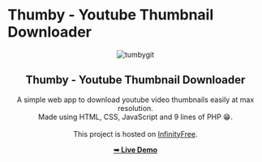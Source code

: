 # Thumby - Youtube Thumbnail Downloader

<div align="center">
  
  ![tumbygit](https://github.com/Zerobrofan/Thumby-Youtube-Thumbnail-Downloader/assets/100843256/af436ea3-1dba-44b7-9448-9fe18ab00792)


  <h2 align="center">Thumby - Youtube Thumbnail Downloader</h2>

  A simple web app to download youtube video thumbnails easily at max resolution.
  <br>
  Made using HTML, CSS, JavaScript and 9 lines of PHP 😁.
  <br>  <br>
  This project is hosted on <a href="https://www.infinityfree.com/">InfinityFree</a>.

  <a href="http://thumby.infinityfreeapp.com/?i=1"><strong>➥ Live Demo</strong></a>

</div>
